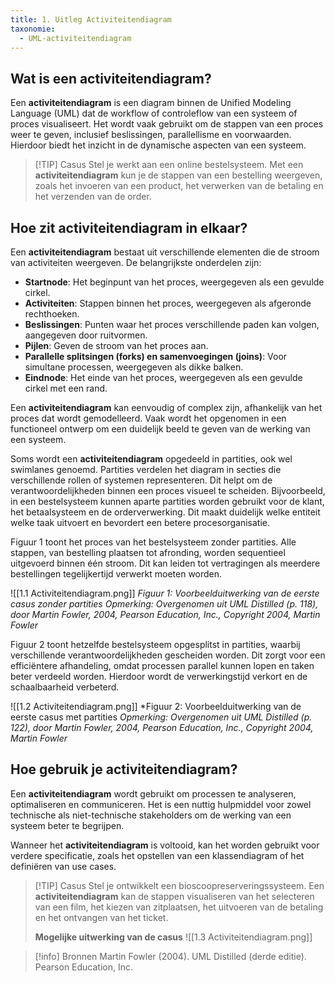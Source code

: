 ```yaml
---
title: 1. Uitleg Activiteitendiagram
taxonomie:
  - UML-activiteitendiagram
---
```


## Wat is een activiteitendiagram?
Een **activiteitendiagram** is een diagram binnen de Unified Modeling Language (UML) dat de workflow of controleflow van een systeem of proces visualiseert. Het wordt vaak gebruikt om de stappen van een proces weer te geven, inclusief beslissingen, parallellisme en voorwaarden. Hierdoor biedt het inzicht in de dynamische aspecten van een systeem.

> [!TIP] Casus
> Stel je werkt aan een online bestelsysteem. Met een **activiteitendiagram** kun je de stappen van een bestelling weergeven, zoals het invoeren van een product, het verwerken van de betaling en het verzenden van de order.

## Hoe zit activiteitendiagram in elkaar?
Een **activiteitendiagram** bestaat uit verschillende elementen die de stroom van activiteiten weergeven. De belangrijkste onderdelen zijn:
* **Startnode**: Het beginpunt van het proces, weergegeven als een gevulde cirkel.
* **Activiteiten**: Stappen binnen het proces, weergegeven als afgeronde rechthoeken.
* **Beslissingen**: Punten waar het proces verschillende paden kan volgen, aangegeven door ruitvormen.
* **Pijlen**: Geven de stroom van het proces aan.
* **Parallelle splitsingen (forks) en samenvoegingen (joins)**: Voor simultane processen, weergegeven als dikke balken.
* **Eindnode**: Het einde van het proces, weergegeven als een gevulde cirkel met een rand.

Een **activiteitendiagram** kan eenvoudig of complex zijn, afhankelijk van het proces dat wordt gemodelleerd. Vaak wordt het opgenomen in een functioneel ontwerp om een duidelijk beeld te geven van de werking van een systeem.

Soms wordt een **activiteitendiagram** opgedeeld in partities, ook wel swimlanes genoemd. Partities verdelen het diagram in secties die verschillende rollen of systemen representeren. Dit helpt om de verantwoordelijkheden binnen een proces visueel te scheiden. Bijvoorbeeld, in een bestelsysteem kunnen aparte partities worden gebruikt voor de klant, het betaalsysteem en de orderverwerking. Dit maakt duidelijk welke entiteit welke taak uitvoert en bevordert een betere procesorganisatie.

Figuur 1 toont het proces van het bestelsysteem zonder partities. Alle stappen, van bestelling plaatsen tot afronding, worden sequentieel uitgevoerd binnen één stroom. Dit kan leiden tot vertragingen als meerdere bestellingen tegelijkertijd verwerkt moeten worden.

![[1.1 Activiteitendiagram.png]]
*Figuur 1: Voorbeelduitwerking van de eerste casus zonder partities*
*Opmerking: Overgenomen uit UML Distilled (p. 118), door Martin Fowler, 2004, Pearson Education, Inc., Copyright 2004, Martin Fowler*

Figuur 2 toont hetzelfde bestelsysteem opgesplitst in partities, waarbij verschillende verantwoordelijkheden gescheiden worden. Dit zorgt voor een efficiëntere afhandeling, omdat processen parallel kunnen lopen en taken beter verdeeld worden. Hierdoor wordt de verwerkingstijd verkort en de schaalbaarheid verbeterd.

![[1.2 Activiteitendiagram.png]]
*Figuur 2: Voorbeelduitwerking van de eerste casus met partities
*Opmerking: Overgenomen uit UML Distilled (p. 122), door Martin Fowler, 2004, Pearson Education, Inc., Copyright 2004, Martin Fowler*

## Hoe gebruik je activiteitendiagram?
Een **activiteitendiagram** wordt gebruikt om processen te analyseren, optimaliseren en communiceren. Het is een nuttig hulpmiddel voor zowel technische als niet-technische stakeholders om de werking van een systeem beter te begrijpen.

Wanneer het **activiteitendiagram** is voltooid, kan het worden gebruikt voor verdere specificatie, zoals het opstellen van een klassendiagram of het definiëren van use cases.

> [!TIP] Casus
> Stel je ontwikkelt een bioscoopreserveringssysteem. Een **activiteitendiagram** kan de stappen visualiseren van het selecteren van een film, het kiezen van zitplaatsen, het uitvoeren van de betaling en het ontvangen van het ticket.
>
> **Mogelijke uitwerking van de casus**
> ![[1.3 Activiteitendiagram.png]]

> [!info] Bronnen
> Martin Fowler (2004). UML Distilled (derde editie). Pearson Education, Inc.
